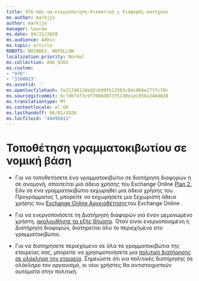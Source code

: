 ```yaml
---
title: 976-πώς-να-ενεργοποίηση-δικαστική ς διαφοράς-κατέχουν
ms.author: markjjo
author: markjjo
manager: lauraw
ms.date: 04/21/2020
ms.audience: Admin
ms.topic: article
ROBOTS: NOINDEX, NOFOLLOW
localization_priority: Normal
ms.collection: Adm_O365
ms.custom:
- "976"
- "3100023"
ms.assetid: ''
ms.openlocfilehash: fe21746110ed2cb99fb13563c84c966e277fc70c
ms.sourcegitcommit: bc7d6f4f3c9f7060d073f5130e1ec856e248d020
ms.translationtype: MT
ms.contentlocale: el-GR
ms.lasthandoff: 06/02/2020
ms.locfileid: "44495811"
---
```

# <a name="place-a-mailbox-on-legal-hold"></a>Τοποθέτηση γραμματοκιβωτίου σε νομική βάση

- Για να τοποθετήσετε ένα γραμματοκιβώτιο σε διατήρηση διαφορών ή σε αναμονή, απαιτείται μια άδεια χρήσης του Exchange Online [Plan 2.](https://docs.microsoft.com/office365/servicedescriptions/office-365-platform-service-description/office-365-plan-options) Εάν σε ένα γραμματοκιβώτιο εκχωρηθεί μια άδεια χρήσης του Προγράμματος 1, μπορείτε να εκχωρήσετε μια ξεχωριστή άδεια χρήσης του [Exchange Online Αρχειοθέτησης](https://docs.microsoft.com/office365/servicedescriptions/exchange-online-archiving-service-description)του Exchange Online .

- Για να ενεργοποιήσετε τη Διατήρηση διαφορών για έναν μεμονωμένο χρήστη, [ακολουθήστε τα εξής βήματα](https://docs.microsoft.com/microsoft-365/compliance/create-a-litigation-hold). Όταν είναι ενεργοποιημένη η Διατήρηση διαφορών, διατηρείται όλο το περιεχόμενο στο γραμματοκιβώτιο.

- Για να διατηρήσετε περιεχόμενο σε όλα τα γραμματοκιβώτια της εταιρείας σας, μπορείτε να χρησιμοποιήσετε μια [πολιτική διατήρησης σε ολόκληρη την εταιρεία](https://docs.microsoft.com/microsoft-365/compliance/retention-policies#applying-a-retention-policy-to-an-entire-organization-or-specific-locations). Σημειώστε ότι για πολιτικές διατήρησης σε ολόκληρο τον οργανισμό, οι νέοι χρήστες θα αντιστοιχιστούν αυτόματα στην πολιτική.

